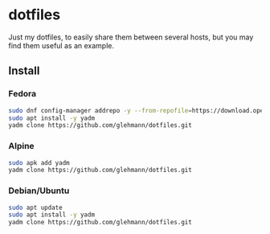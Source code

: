 # dotfiles

Just my dotfiles, to easily share them between several hosts, but you may find them useful as an example.

## Install

### Fedora

~~~bash
sudo dnf config-manager addrepo -y --from-repofile=https://download.opensuse.org/repositories/home:TheLocehiliosan:yadm/Fedora_Rawhide/home:TheLocehiliosan:yadm.repo y
sudo apt install -y yadm
yadm clone https://github.com/glehmann/dotfiles.git
~~~

### Alpine

~~~bash
sudo apk add yadm
yadm clone https://github.com/glehmann/dotfiles.git
~~~

### Debian/Ubuntu

~~~bash
sudo apt update
sudo apt install -y yadm
yadm clone https://github.com/glehmann/dotfiles.git
~~~
